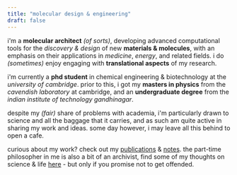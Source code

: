 ```yaml
---
title: "molecular design & engineering"
draft: false
---
```

i'm a **molecular architect** *(of sorts)*, developing advanced computational tools for the *discovery & design* of new **materials & molecules**, with an emphasis on their applications in *medicine*, *energy*, and related fields. i do *(sometimes)* enjoy engaging with **translational aspects** of my research.

i'm currently a **phd student** in chemical engineering & biotechnology at the *university of cambridge*. prior to this, i got my **masters in physics** from the *cavendish laboratory* at cambridge, and an **undergraduate degree** from the *indian institute of technology gandhinagar*. 

despite my *(fair)* share of problems with academia, i'm particularly drawn to science and all the baggage that it carries, and as such am quite active in sharing my work and ideas. some day however, i may leave all this behind to open a cafe. 

curious about my work? check out my [publications](publications/) & [notes]('notebook/'). the part-time philosopher in me is also a bit of an archivist, find some of my thoughts on science & life [here]('reflections/') - but only if you promise not to get offended.